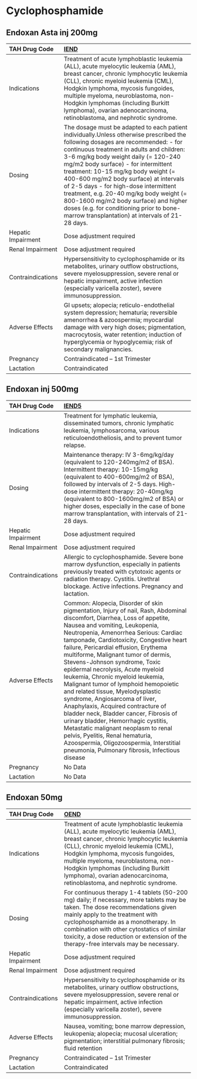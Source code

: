 # Cyclophosphamide

## Endoxan Asta inj 200mg

| TAH Drug Code      | [IEND](https://www.tahsda.org.tw/drugs/hissearch.php?drug_code=IEND)                                                                                                                                                                                                                                                                                                                                                                                                                                                                                                  |
|:-------------------|:----------------------------------------------------------------------------------------------------------------------------------------------------------------------------------------------------------------------------------------------------------------------------------------------------------------------------------------------------------------------------------------------------------------------------------------------------------------------------------------------------------------------------------------------------------------------|
| Indications        | Treatment of acute lymphoblastic leukemia (ALL), acute myelocytic leukemia (AML), breast cancer, chronic lymphocytic leukemia (CLL), chronic myeloid leukemia (CML), Hodgkin lymphoma, mycosis fungoides, multiple myeloma, neuroblastoma, non-Hodgkin lymphomas (including Burkitt lymphoma), ovarian adenocarcinoma, retinoblastoma, and nephrotic syndrome.                                                                                                                                                                                                        |
| Dosing             | The dosage must be adapted to each patient individually.Unless otherwise prescribed the following dosages are recommended: - for continuous treatment in adults and children: 3-6 mg/kg body weight daily (= 120-240 mg/m2 body surface) - for intermittent treatment: 10-15 mg/kg body weight (= 400-600 mg/m2 body surface) at intervals of 2-5 days - for high-dose intermittent treatment, e.g. 20-40 mg/kg body weight (= 800-1600 mg/m2 body surface) and higher doses (e.g. for conditioning prior to bone-marrow transplantation) at intervals of 21-28 days. |
| Hepatic Impairment | Dose adjustment required                                                                                                                                                                                                                                                                                                                                                                                                                                                                                                                                              |
| Renal Impairment   | Dose adjustment required                                                                                                                                                                                                                                                                                                                                                                                                                                                                                                                                              |
| Contraindications  | Hypersensitivity to cyclophosphamide or its metabolites, urinary outflow obstructions, severe myelosuppression, severe renal or hepatic impairment, active infection (especially varicella zoster), severe immunosuppression.                                                                                                                                                                                                                                                                                                                                         |
| Adverse Effects    | GI upsets; alopecia; reticulo-endothelial system depression; hematuria; reversible amenorrhea & azoospermia; myocardial damage with very high doses; pigmentation, macrocytosis, water retention; induction of hyperglycemia or hypoglycemia; risk of secondary malignancies.                                                                                                                                                                                                                                                                                         |
| Pregnancy          | Contraindicated – 1st Trimester                                                                                                                                                                                                                                                                                                                                                                                                                                                                                                                                       |
| Lactation          | Contraindicated                                                                                                                                                                                                                                                                                                                                                                                                                                                                                                                                                       |

## Endoxan inj 500mg

| TAH Drug Code      | [IEND5](https://www.tahsda.org.tw/drugs/hissearch.php?drug_code=IEND5)                                                                                                                                                                                                                                                                                                                                                                                                                                                                                                                                                                                                                                                                                                                                                                          |
|:-------------------|:------------------------------------------------------------------------------------------------------------------------------------------------------------------------------------------------------------------------------------------------------------------------------------------------------------------------------------------------------------------------------------------------------------------------------------------------------------------------------------------------------------------------------------------------------------------------------------------------------------------------------------------------------------------------------------------------------------------------------------------------------------------------------------------------------------------------------------------------|
| Indications        | Treatment for lymphatic leukemia, disseminated tumors, chronic lymphatic leukemia, lymphosarcoma, various reticuloendotheliosis, and to prevent tumor relapse.                                                                                                                                                                                                                                                                                                                                                                                                                                                                                                                                                                                                                                                                                  |
| Dosing             | Maintenance therapy: IV 3-6mg/kg/day (equivalent to 120-240mg/m2 of BSA). Intermittent therapy: 10-15mg/kg (equivalent to 400-600mg/m2 of BSA), followed by intervals of 2-5 days. High-dose intermittent therapy: 20-40mg/kg (equivalent to 800-1600mg/m2 of BSA) or higher doses, especially in the case of bone marrow transplantation, with intervals of 21-28 days.                                                                                                                                                                                                                                                                                                                                                                                                                                                                        |
| Hepatic Impairment | Dose adjustment required                                                                                                                                                                                                                                                                                                                                                                                                                                                                                                                                                                                                                                                                                                                                                                                                                        |
| Renal Impairment   | Dose adjustment required                                                                                                                                                                                                                                                                                                                                                                                                                                                                                                                                                                                                                                                                                                                                                                                                                        |
| Contraindications  | Allergic to cyclophosphamide. Severe bone marrow dysfunction, especially in patients previously treated with cytotoxic agents or radiation therapy. Cystitis. Urethral blockage. Active infections. Pregnancy and lactation.                                                                                                                                                                                                                                                                                                                                                                                                                                                                                                                                                                                                                    |
| Adverse Effects    | Common: Alopecia, Disorder of skin pigmentation, Injury of nail, Rash, Abdominal discomfort, Diarrhea, Loss of appetite, Nausea and vomiting, Leukopenia, Neutropenia, Amenorrhea Serious: Cardiac tamponade, Cardiotoxicity, Congestive heart failure, Pericardial effusion, Erythema multiforme, Malignant tumor of dermis, Stevens-Johnson syndrome, Toxic epidermal necrolysis, Acute myeloid leukemia, Chronic myeloid leukemia, Malignant tumor of lymphoid hemopoietic and related tissue, Myelodysplastic syndrome, Angiosarcoma of liver, Anaphylaxis, Acquired contracture of bladder neck, Bladder cancer, Fibrosis of urinary bladder, Hemorrhagic cystitis, Metastatic malignant neoplasm to renal pelvis, Pyelitis, Renal hematuria, Azoospermia, Oligozoospermia, Interstitial pneumonia, Pulmonary fibrosis, Infectious disease |
| Pregnancy          | No Data                                                                                                                                                                                                                                                                                                                                                                                                                                                                                                                                                                                                                                                                                                                                                                                                                                         |
| Lactation          | No Data                                                                                                                                                                                                                                                                                                                                                                                                                                                                                                                                                                                                                                                                                                                                                                                                                                         |

## Endoxan 50mg

| TAH Drug Code      | [OEND](https://www.tahsda.org.tw/drugs/hissearch.php?drug_code=OEND)                                                                                                                                                                                                                                                                                           |
|:-------------------|:---------------------------------------------------------------------------------------------------------------------------------------------------------------------------------------------------------------------------------------------------------------------------------------------------------------------------------------------------------------|
| Indications        | Treatment of acute lymphoblastic leukemia (ALL), acute myelocytic leukemia (AML), breast cancer, chronic lymphocytic leukemia (CLL), chronic myeloid leukemia (CML), Hodgkin lymphoma, mycosis fungoides, multiple myeloma, neuroblastoma, non-Hodgkin lymphomas (including Burkitt lymphoma), ovarian adenocarcinoma, retinoblastoma, and nephrotic syndrome. |
| Dosing             | For continuous therapy 1-4 tablets (50-200 mg) daily; if necessary, more tablets may be taken. The dose recommendations given mainly apply to the treatment with cyclophosphamide as a monotherapy. In combination with other cytostatics of similar toxicity, a dose reduction or extension of the therapy-free intervals may be necessary.                   |
| Hepatic Impairment | Dose adjustment required                                                                                                                                                                                                                                                                                                                                       |
| Renal Impairment   | Dose adjustment required                                                                                                                                                                                                                                                                                                                                       |
| Contraindications  | Hypersensitivity to cyclophosphamide or its metabolites, urinary outflow obstructions, severe myelosuppression, severe renal or hepatic impairment, active infection (especially varicella zoster), severe immunosuppression.                                                                                                                                  |
| Adverse Effects    | Nausea, vomiting; bone marrow depression, leukopenia; alopecia; mucosal ulceration; pigmentation; interstitial pulmonary fibrosis; fluid retention                                                                                                                                                                                                             |
| Pregnancy          | Contraindicated – 1st Trimester                                                                                                                                                                                                                                                                                                                                |
| Lactation          | Contraindicated                                                                                                                                                                                                                                                                                                                                                |

